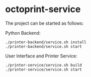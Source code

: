 # octoprint-service

The project can be started as follows:

Python Backend:

```
./printer-backend/service.sh install
./printer-backend/service.sh start
```

User Interface and Printer Service:

```
./printer-service/service.sh build
./printer-service/service.sh start

```
